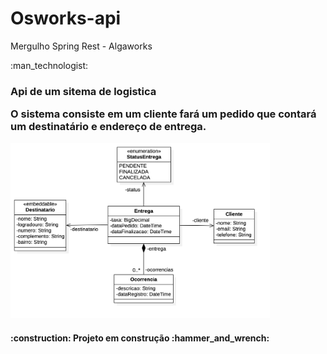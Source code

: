 <h1> Osworks-api </h1>
Mergulho Spring Rest - Algaworks

<p>
:man_technologist:
<h3><strong>Api de um sitema de logistica </strong></h3![diagrama-de-classes](https://user-images.githubusercontent.com/32622573/200060935-522ce27f-f44a-4d54-87f7-96abade6df2d.png)>

<p> O sistema consiste em um cliente fará um pedido que contará um destinatário e endereço de entrega.</p>
<img with="280" height="280" align="rigth" src ="diagrama-de-classes.png"/>
<h4>
:construction:
Projeto em construção
:hammer_and_wrench:
</h4>
